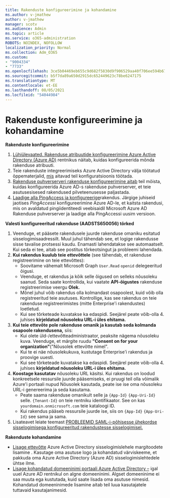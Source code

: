```yaml
---
title: Rakenduste konfigureerimine ja kohandamine
ms.author: v-jmathew
author: v-jmathew
manager: scotv
ms.audience: Admin
ms.topic: article
ms.service: o365-administration
ROBOTS: NOINDEX, NOFOLLOW
localization_priority: Normal
ms.collection: Adm_O365
ms.custom:
- "9004334"
- "7733"
ms.openlocfilehash: 3ce5b04469eb655c9d682f5830d9f906529aa40f706ee594b670708426d48769
ms.sourcegitcommit: b5f7da89a650d2915dc652449623c78be6247175
ms.translationtype: MT
ms.contentlocale: et-EE
ms.lasthandoff: 08/05/2021
ms.locfileid: "54044984"
---
```

# <a name="configure-and-customize-applications"></a>Rakenduste konfigureerimine ja kohandamine

**Rakenduste konfigureerimine**

1. [Lühiülevaated. Rakenduse atribuutide konfigureerimine Azure Active Directory (Azure AD)](https://docs.microsoft.com/azure/active-directory/manage-apps/add-application-portal-configure) rentnikus näitab, kuidas konfigureerida mõnda rakenduse atribuuti.
2. Teie rakenduste integreerimiseks Azure Active Directory välja töötatud õppematerjalid, [mis](https://docs.microsoft.com/azure/active-directory/saas-apps/tutorial-list) aitavad teil konfiguratsioonis töötada.
3. [Rakenduse puhverserveri rakenduse konfigureerimine aitab](https://docs.microsoft.com/azure/active-directory/manage-apps/application-proxy-config-how-to) teil mõista, kuidas konfigureerida Azure AD-s rakenduse puhverserver, et teie asutusesisesed rakendused pilveteenusesse paljastada.
4. [Laadige alla PingAccess ja konfigureerige](https://docs.microsoft.com/azure/active-directory/manage-apps/application-proxy-ping-access-publishing-guide#download-pingaccess-and-configure-your-application)rakendus. Järgige juhiseid jaotises *PingAccessi* konfigureerimine Azure AD-le, et kaitsta rakendusi, mis on avaldatud pingiidentiteedi veebisaidil Microsoft Azure AD Rakenduse puhverserver ja laadige alla PingAccessi uusim versioon.

**Valesti konfigureeritud rakenduse (AADSTS650056) tõrked**

1. Veenduge, et pääsete rakendusele juurde rakenduse omaniku esitatud sisselogimisaadressilt. Muul juhul tähendab see, et logige rakendusse sisse tavalise protsessi kaudu. Enamasti lahendatakse see automaatselt. Kui seda ei tee, aitab see postitus tõrkeotsingut ja probleemi lahendada.
2. **Kui rakendus kuulub teie ettevõttele** (see tähendab, et rakenduse registreerimine on teie ettevõttes):
    - Soovitame vähemalt Microsoft Graph `User.Read` `openid` delegeeritud  õigusi.
    - Veenduge, et rakendus ja kõik selle õigused on selleks nõusoleku saanud. Seda saate kontrollida, kui vaatate **API-õigustes** rakenduse registreerimise veergu **Olek.**
    - Mõnel juhul võib rakendus olla kolmandast osapoolest, kuid võib olla registreeritud teie asutuses. Kontrollige, kas see rakendus on teie rakenduse registreerimistes (mitte Enterprise'i rakendustes) loetletud.
    - Kui see tõrketeade kuvatakse ka edaspidi. Seejärel peate võib-olla 4. juhises **kirjeldatud nõusoleku URL-i üles ehitama.**
3. **Kui teie ettevõte pole rakenduse omanik ja kasutab seda kolmanda osapoole rakendusena,** siis:
    - Kui olete üld-/ettevõtteadministraator, peaksite nägema nõusoleku kuva. Veenduge, et märgite ruudu **"Consent on for your organization"**("Nõusolek ettevõtte nimel".
    - Kui te ei näe nõusolekukuva, kustutage Enterprise'i rakendus ja proovige uuesti.
    - Kui see tõrketeade kuvatakse ka edaspidi. Seejärel peate võib-olla 4. juhises **kirjeldatud nõusoleku URL-i üles ehitama.**
4. **Koostage kasutatav** nõusoleku URL käsitsi. Kui rakendus on loodud konkreetsele ressursile juurde pääsemiseks, ei pruugi teil olla võimalik Azure'i portaali nupud Nõusolek kasutada, peate ise ise oma nõusoleku URL-i genereerima ja seda kasutama.
    - Peate saama rakenduse omanikult selle ja `{App-Id}` `{App-Uri-Id}` selle. `{Tenant-Id}` on teie rentniku identifikaator. See on kas `yourdomain.onmicrosoft.com` teie kataloogi ID.
    - Kui rakendus pääseb ressursile juurde ise, siis on `{App-Id}` `{App-Uri-Id}` see sama ja sama.
5. Lisateavet leiate teemast [PROBLEEMID SAML-i-põhisesse ühekordse sisselogimisega konfigureeritud rakendustesse sisselogimisel.](https://docs.microsoft.com/azure/active-directory/manage-apps/application-sign-in-problem-federated-sso-gallery#misconfigured-application)

**Rakenduste kohandamine**

- [Lisage ettevõtte](https://docs.microsoft.com/azure/active-directory/fundamentals/customize-branding) Azure Active Directory sisselogimislehele margitoodete lisamine . Kasutage oma asutuse logo ja kohandatud värviskeeme, et pakkuda oma Azure Active Directory (Azure AD) sisselogimislehtedele ühtse ilme.
- [Lisage kohandatud domeeninimi portaali Azure Active Directory –](https://docs.microsoft.com/azure/active-directory/fundamentals/add-custom-domain) igal uuel Azure AD rentnikul on algne domeeninimi. Algset domeeninime ei saa muuta ega kustutada, kuid saate lisada oma asutuse nimesid. Kohandatud domeeninimede lisamine aitab teil luua kasutajatele tuttavaid kasutajanimesid.
